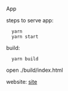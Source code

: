 App

steps to serve app: 
```
  yarn
  yarn start
```

build:
```
  yarn build
```
open ./build/index.html


website: [site](https://build-jvazluzpxw.now.sh/)

